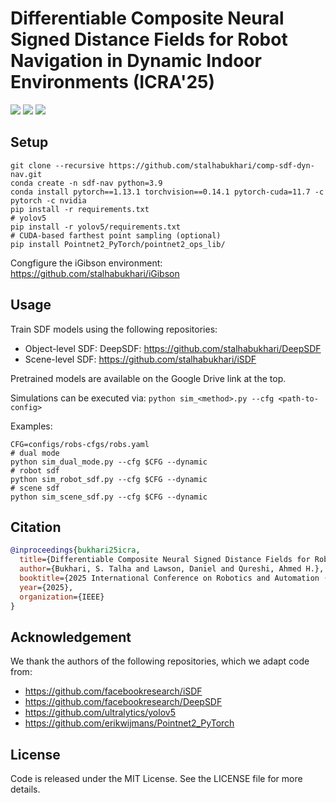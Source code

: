 # Differentiable Composite Neural Signed Distance Fields for Robot Navigation in Dynamic Indoor Environments (ICRA'25)

<!-- Shields-->
[<img src="https://img.shields.io/badge/Website-%230077B5.svg?&style=plastic&logo=home-assistant&logoColor=white&labelColor=black&color=white" />](https://stalhabukhari.github.io/icra25-sdf-dyn-nav)
[<img src="https://img.shields.io/badge/Paper-%230077B5.svg?&style=plastic&logo=arxiv&labelColor=ff0000&color=ffffff" />](https://arxiv.org/abs/2502.02664)
[<img src="https://img.shields.io/badge/Data-%230077B5.svg?&style=plastic&logo=google-drive&labelColor=white&color=blue" />](https://drive.google.com/drive/folders/1RxTsU6Mlks7N4nMjbm9Yxg_DcJIhpscT?usp=sharing)


## Setup

```shell
git clone --recursive https://github.com/stalhabukhari/comp-sdf-dyn-nav.git
conda create -n sdf-nav python=3.9
conda install pytorch==1.13.1 torchvision==0.14.1 pytorch-cuda=11.7 -c pytorch -c nvidia
pip install -r requirements.txt
# yolov5
pip install -r yolov5/requirements.txt
# CUDA-based farthest point sampling (optional)
pip install Pointnet2_PyTorch/pointnet2_ops_lib/
```

Congfigure the iGibson environment: https://github.com/stalhabukhari/iGibson


## Usage

Train SDF models using the following repositories:

- Object-level SDF: DeepSDF: https://github.com/stalhabukhari/DeepSDF
- Scene-level SDF: https://github.com/stalhabukhari/iSDF

Pretrained models are available on the Google Drive link at the top.

Simulations can be executed via: `python sim_<method>.py --cfg <path-to-config>`

Examples:

```shell
CFG=configs/robs-cfgs/robs.yaml
# dual mode
python sim_dual_mode.py --cfg $CFG --dynamic
# robot sdf
python sim_robot_sdf.py --cfg $CFG --dynamic
# scene sdf
python sim_scene_sdf.py --cfg $CFG --dynamic
```


## Citation

```bibtex
@inproceedings{bukhari25icra,
  title={Differentiable Composite Neural Signed Distance Fields for Robot Navigation in Dynamic Indoor Environments},
  author={Bukhari, S. Talha and Lawson, Daniel and Qureshi, Ahmed H.},
  booktitle={2025 International Conference on Robotics and Automation (ICRA)},
  year={2025},
  organization={IEEE}
}
```

## Acknowledgement

We thank the authors of the following repositories, which we adapt code from:

- https://github.com/facebookresearch/iSDF
- https://github.com/facebookresearch/DeepSDF
- https://github.com/ultralytics/yolov5
- https://github.com/erikwijmans/Pointnet2_PyTorch


## License

Code is released under the MIT License. See the LICENSE file for more details.
